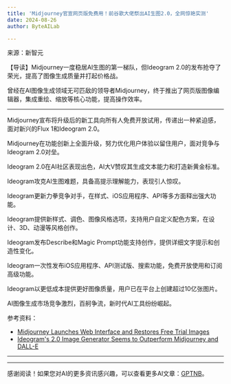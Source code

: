 ```yaml
---
title: 'Midjourney官宣网页版免费用！前谷歌大佬祭出AI生图2.0，全网惊艳实测'
date: 2024-08-26
author: ByteAILab

---
```


来源：新智元

【导读】Midjourney一度稳居AI生图的第一梯队，但Ideogram 2.0的发布抢夺了荣光，提高了图像生成质量并打起价格战。

曾经在AI图像生成领域无可匹敌的领导者Midjourney，终于推出了网页版图像编辑器，集成重绘、缩放等核心功能，提高操作效率。

---


Midjourney宣布将升级后的新工具向所有人免费开放试用，传递出一种紧迫感，面对新兴的Flux 1和Ideogram 2.0。

Midjourney在功能创新上全面升级，努力优化用户体验以留住用户，面对竞争与Ideogram 2.0对垒。

Ideogram 2.0在AI社区表现出色，AI大V赞叹其生成文本能力和打造新黄金标准。

Ideogram攻克AI生图难题，具备高提示理解能力，表现引人惊叹。

Ideogram更新力拳竞争对手，在样式、iOS应用程序、API等多方面释出强大功能。

Ideogram提供新样式、调色、图像风格选项，支持用户自定义配色方案，在设计、3D、动漫等风格创作。

Ideogram发布Describe和Magic Prompt功能支持创作，提供详细文字提示和创造性变化。

Ideogram一次性发布iOS应用程序、API测试版、搜索功能，免费开放使用和订阅高级功能。

Ideogram以更低成本提供更好图像质量，用户已在平台上创建超过10亿张图片。

AI图像生成市场竞争激烈，百舸争流，新时代AI工具纷纷崛起。

参考资料：
- [Midjourney Launches Web Interface and Restores Free Trial Images](https://the-decoder.com/midjourney-launches-web-interface-and-restores-free-trial-images/)
- [Ideogram's 2.0 Image Generator Seems to Outperform Midjourney and DALL-E](https://the-decoder.com/ideograms-2-0-image-generator-seems-to-outperform-midjourney-and-dall-e/)

---
---
感谢阅读！如果您对AI的更多资讯感兴趣，可以查看更多AI文章：[GPTNB](https://gptnb.com)。